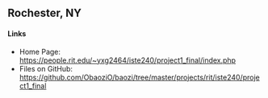 ## Rochester, NY
#### Links
- Home Page: https://people.rit.edu/~yxg2464/iste240/project1_final/index.php
- Files on GitHub: https://github.com/ObaoziO/baozi/tree/master/projects/rit/iste240/project1_final
